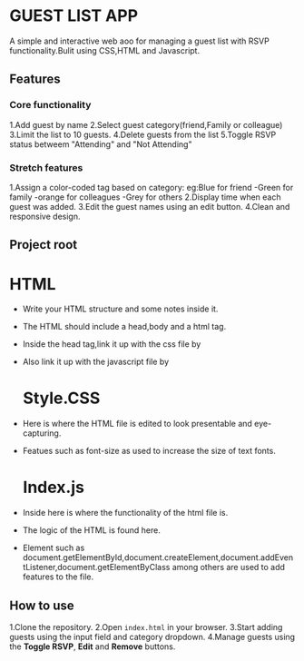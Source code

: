 # GUEST LIST APP
A simple and interactive web aoo for managing a guest list with RSVP functionality.Bulit using CSS,HTML and Javascript.

## Features
### Core functionality
1.Add guest by name
2.Select guest category(friend,Family or colleague)
3.Limit the list to 10 guests.
4.Delete guests from the list
5.Toggle RSVP status betweem "Attending" and "Not Attending"

### Stretch features
1.Assign a color-coded tag based on category:
  eg:Blue for friend
   -Green for family
   -orange for colleagues
   -Grey for others
2.Display time when each guest was added.
3.Edit the guest names using an edit button.
4.Clean and responsive design.

## Project root
  # HTML
- Write your HTML structure and some notes inside it.
- The HTML should include a head,body and a html tag.
- Inside the head tag,link it up with the css file by 
   <link rel = "stylesheet" href = "style.css"> 
- Also link it up with the javascript file by 
    <script src = "index.js"></script>
   
   # Style.CSS
- Here is where the HTML file is edited to look presentable and eye-capturing.
- Featues such as font-size as used to increase the size of text fonts.

    # Index.js
- Inside here is where the functionality of the html file is.
- The logic of the HTML is found here.
- Element such as document.getElementById,document.createElement,document.addEventListener,document.getElementByClass among others are used to add features to the file.

## How to use
1.Clone the repository.
2.Open `index.html` in your browser.
3.Start adding guests using the input field and category dropdown.
4.Manage guests using the **Toggle RSVP**, **Edit** and **Remove** buttons.